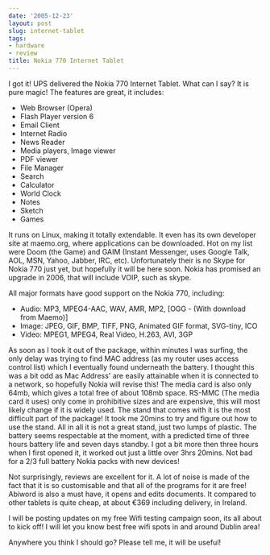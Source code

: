 ```yaml
---
date: '2005-12-23'
layout: post
slug: internet-tablet
tags:
- hardware
- review
title: Nokia 770 Internet Tablet
---
```


I got it! UPS delivered the Nokia 770 Internet Tablet. What can I say? It is
pure magic! The features are great, it includes:

* Web Browser (Opera) 
* Flash Player version 6
* Email Client
* Internet Radio
* News Reader
* Media players, Image viewer
* PDF viewer
* File Manager
* Search
* Calculator
* World Clock
* Notes
* Sketch
* Games

It runs on Linux, making it totally extendable. It even has its own developer
site at maemo.org, where applications can be downloaded. Hot  on my list were
Doom (the Game) and GAIM (Instant Messenger, uses Google Talk, AOL, MSN,
Yahoo, Jabber, IRC, etc). Unfortunately their is no Skype for Nokia 770 just
yet, but hopefully it will be here soon. Nokia has promised an upgrade in
2006, that will include VOIP, such as skype.

All major formats have good support on the Nokia 770, including: 

* Audio: MP3, MPEG4-AAC, WAV, AMR, MP2, [OGG - (With download from Maemo)]
* Image: JPEG, GIF, BMP, TIFF, PNG, Animated GIF format, SVG-tiny, ICO
* Video: MPEG1, MPEG4, Real Video, H.263, AVI, 3GP


As soon as I took it out of the package, within minutes I was surfing,  the
only delay was trying to find MAC address (as my router uses access  control
list) which I eventually found underneath the battery. I thought this was a
bit odd as Mac Address' are easily attainable when it is connected to a
network, so hopefully Nokia will revise this! The media card is also only
64mb, which gives a total free of about 108mb space. RS-MMC (The media card it
uses) only come in prohibitive sizes and are expensive, this will most likely
change if it is widely used. The stand that comes with it is the most
difficult part of the package! It took me 20mins to try and figure out how to
use the stand. All in all it is not a great stand, just two lumps of plastic.
The battery seems respectable at the moment, with a predicted time of three
hours battery life and seven days standby. I got a bit more then three hours
when I first opened it, it worked out just a little over 3hrs 20mins. Not bad
for a 2/3 full battery Nokia packs with new devices!

Not surprisingly, reviews are excellent for it. A lot of noise is made  of the
fact that it is so customisable and that all of the programs for it are free!
Abiword is also a must have, it opens and edits documents. It compared to
other tablets is quite cheap, at about €369 including delivery, in Ireland.

I will be posting updates on my free Wifi testing campaign soon, its all about
to kick off! I will let you know best free wifi spots in and around Dublin
area!

Anywhere you think I should go? Please tell me, it will be useful!